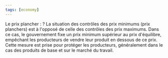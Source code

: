 ```yaml
---
tags: [economy] 
---
```


Le prix plancher :
?
La situation des contrôles des prix minimums (prix planchers) est à l'opposé de celle des contrôles des prix maximums. Dans ce cas, le gouvernement fixe un prix minimum supérieur au prix d'équilibre, empêchant les producteurs de vendre leur produit en dessous de ce prix. Cette mesure est prise pour protéger les producteurs, généralement dans le cas des produits de base et sur le marché du travail.
<!--SR:!2023-03-01,4,270-->
